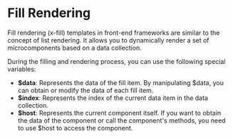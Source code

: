 <template is="exm-article">
<a href="../../publics/examples/fill/demo.html" preview></a>
<a href="../../publics/examples/fill/test-demo.html" main></a>
</template>

# Fill Rendering

Fill rendering (x-fill) templates in front-end frameworks are similar to the concept of list rendering. It allows you to dynamically render a set of microcomponents based on a data collection.

During the filling and rendering process, you can use the following special variables: 

- **$data**: Represents the data of the fill item. By manipulating $data, you can obtain or modify the data of each fill item.
- **$index**: Represents the index of the current data item in the data collection.
- **$host**: Represents the current component itself. If you want to obtain the data of the component or call the component's methods, you need to use $host to access the component.


